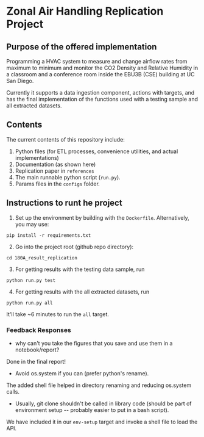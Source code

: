 # Zonal Air Handling Replication Project

## Purpose of the offered implementation
Programming a HVAC system to measure and change airflow rates from maximum to minimum and monitor the CO2 Density and Relative Humidity in a classroom and a conference room inside the EBU3B (CSE) building at UC San Diego.

Currently it supports a data ingestion component, actions with targets, and has the final implementation of the functions used with a testing sample and all extracted datasets.

## Contents
The current contents of this repository include:
1. Python files (for ETL processes, convenience utilities, and actual implementations)
2. Documentation (as shown here)
3. Replication paper in `references`
4. The main runnable python script (`run.py`). 
5. Params files in the `configs` folder.

## Instructions to runt he project

1. Set up the environment by building with the `Dockerfile`. Alternatively, you may use:

`pip install -r requirements.txt`

2. Go into the project root (github repo directory):

`cd 180A_result_replication`

3. For getting results with the testing data sample, run

`python run.py test`

4. For getting results with the all extracted datasets, run

`python run.py all`

It'll take ~6 minutes to run the `all` target.

### Feedback Responses

* why can't you take the figures that you save and use them in a notebook/report?

Done in the final report!

* Avoid os.system if you can (prefer python's rename).

The added shell file helped in directory renaming and reducing os.system calls. 

* Usually, git clone shouldn't be called in library code (should be part of environment setup -- probably easier to put in a bash script).

We have included it in our `env-setup` target and invoke a shell file to load the API.
